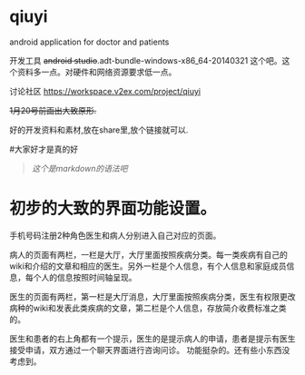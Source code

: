 qiuyi
=====

android application for doctor and patients


开发工具 ~~android studio~~.adt-bundle-windows-x86_64-20140321 这个吧。这个资料多一点。对硬件和网络资源要求低一点。

讨论社区 https://workspace.v2ex.com/project/qiuyi


~~1月20号前画出大致原形.~~


好的开发资料和素材,放在share里,放个链接就可以.

#大家好才是真的好


>*这个是markdown的语法吧*

初步的大致的界面功能设置。
====

手机号码注册2种角色医生和病人分别进入自己对应的页面。

病人的页面有两栏，一栏是大厅，大厅里面按照疾病分类。每一类疾病有自己的wiki和介绍的文章和相应的医生。另外一栏是个人信息，有个人信息和家庭成员信息，每个人的信息按照时间轴呈现。

医生的页面有两栏，第一栏是大厅消息，大厅里面按照疾病分类，医生有权限更改病种的wiki和发表此类疾病的文章，第二栏是个人信息，存放简介收费标准之类的。

医生和患者的右上角都有一个提示，医生的是提示病人的申请，患者是提示有医生接受申请，双方通过一个聊天界面进行咨询问诊。
功能挺杂的。还有些小东西没考虑到。
